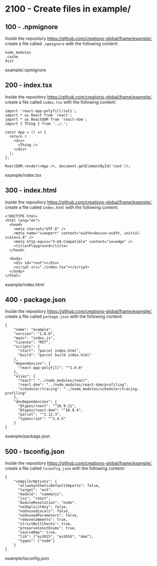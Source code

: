 # 2100 - Create files in example/

## 100 - .npmignore

Inside the repository https://github.com/creations-global/frame/example/, create a file called ```.npmignore``` with the following content:

```
node_modules
.cache
dist
```
example/.npmignore

## 200 - index.tsx

Inside the repository https://github.com/creations-global/frame/example/, create a file called ```index.tsx``` with the following content:

```
import 'react-app-polyfill/ie11';
import * as React from 'react';
import * as ReactDOM from 'react-dom';
import { Thing } from '../.';

const App = () => {
  return (
    <div>
      <Thing />
    </div>
  );
};

ReactDOM.render(<App />, document.getElementById('root'));
```
example/index.tsx

## 300 - index.html

Inside the repository https://github.com/creations-global/frame/example/, create a file called ```index.html``` with the following content:

```
<!DOCTYPE html>
<html lang="en">
  <head>
    <meta charset="UTF-8" />
    <meta name="viewport" content="width=device-width, initial-scale=1.0" />
    <meta http-equiv="X-UA-Compatible" content="ie=edge" />
    <title>Playground</title>
  </head>

  <body>
    <div id="root"></div>
    <script src="./index.tsx"></script>
  </body>
</html>
```
example/index.html

## 400 - package.json

Inside the repository https://github.com/creations-global/frame/example/, create a file called ```package.json``` with the following content:

```
{
    "name": "example",
    "version": "1.0.0",
    "main": "index.js",
    "license": "MIT",
    "scripts": {
      "start": "parcel index.html",
      "build": "parcel build index.html"
    },
    "dependencies": {
      "react-app-polyfill": "^1.0.0"
    },
    "alias": {
      "react": "../node_modules/react",
      "react-dom": "../node_modules/react-dom/profiling",
      "scheduler/tracing": "../node_modules/scheduler/tracing-profiling"
    },
    "devDependencies": {
      "@types/react": "^16.9.11",
      "@types/react-dom": "^16.8.4",
      "parcel": "^1.12.3",
      "typescript": "^3.4.5"
    }
}
```
example/package.json

## 500 - tsconfig.json

Inside the repository https://github.com/creations-global/frame/example/, create a file called ```tsconfig.json``` with the following content:

```
{
    "compilerOptions": {
      "allowSyntheticDefaultImports": false,
      "target": "es5",
      "module": "commonjs",
      "jsx": "react",
      "moduleResolution": "node",
      "noImplicitAny": false,
      "noUnusedLocals": false,
      "noUnusedParameters": false,
      "removeComments": true,
      "strictNullChecks": true,
      "preserveConstEnums": true,
      "sourceMap": true,
      "lib": ["es2015", "es2016", "dom"],
      "types": ["node"]
    }
}
```
example/tsconfig.json
